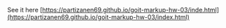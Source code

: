See it here [https://partizanen69.github.io/goit-markup-hw-03/inde.html](https://partizanen69.github.io/goit-markup-hw-03/index.html)

